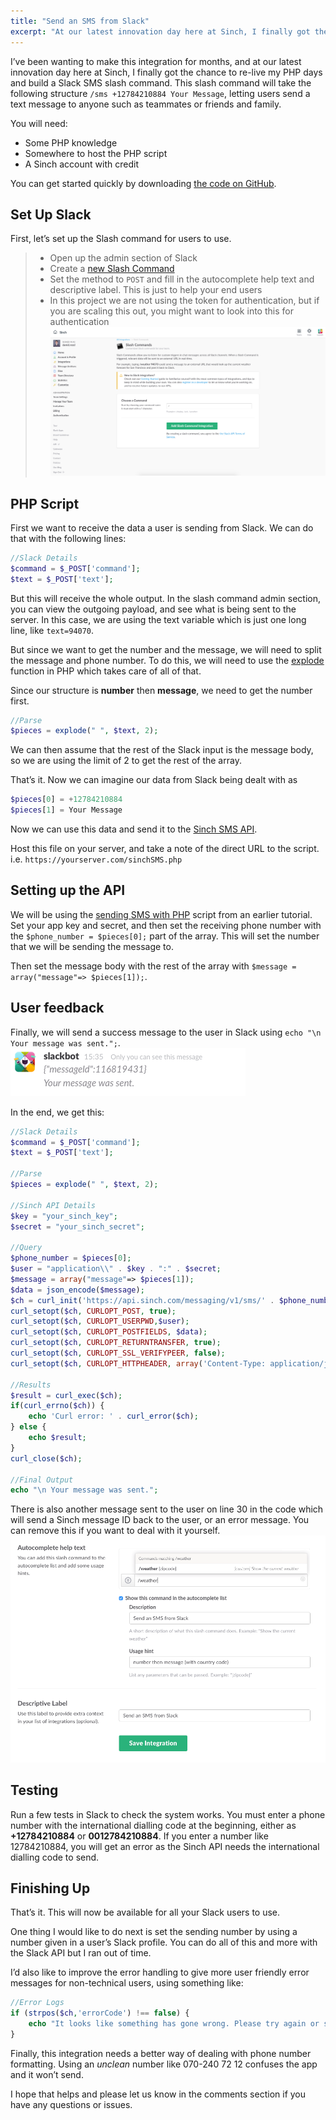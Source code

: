 ```yaml
---
title: "Send an SMS from Slack"
excerpt: "At our latest innovation day here at Sinch, I finally got the chance to re-live my PHP days and build a Slack SMS slash command. Find out more information."
---
```

I’ve been wanting to make this integration for months, and at our latest innovation day here at Sinch, I finally got the chance to re-live my PHP days and build a Slack SMS slash command. This slash command will take the following structure `/sms +12784210884 Your Message`, letting users send a text message to anyone such as teammates or friends and family.

You will need:
  - Some PHP knowledge
  - Somewhere to host the PHP script
  - A Sinch account with credit

You can get started quickly by downloading [the code on GitHub](https://github.com/sinch/sinch-slack-sms/blob/master/sinchSMS.php).

## Set Up Slack

First, let’s set up the Slash command for users to use.

>   - Open up the admin section of Slack
>   - Create a [new Slash Command](https://sinch.slack.com/services/new)
>   - Set the method to `POST` and fill in the autocomplete help text and descriptive label. This is just to help your end users
>   - In this project we are not using the token for authentication, but if you are scaling this out, you might want to look into this for authentication
![slack-command.png](images/d544186-slack-command.png)

## PHP Script

First we want to receive the data a user is sending from Slack. We can do that with the following lines:

```php
//Slack Details
$command = $_POST['command'];
$text = $_POST['text'];
```

But this will receive the whole output. In the slash command admin section, you can view the outgoing payload, and see what is being sent to the server. In this case, we are using the text variable which is just one long line, like `text=94070`.

But since we want to get the number and the message, we will need to split the message and phone number. To do this, we will need to use the [explode](http://php.net/manual/en/function.explode.php) function in PHP which takes care of all of that.

Since our structure is **number** then **message**, we need to get the number first.

```php
//Parse
$pieces = explode(" ", $text, 2);
```

We can then assume that the rest of the Slack input is the message body, so we are using the limit of 2 to get the rest of the array.

That’s it. Now we can imagine our data from Slack being dealt with as

```php
$pieces[0] = +12784210884
$pieces[1] = Your Message
```

Now we can use this data and send it to the [Sinch SMS API](https://www.sinch.com/products/messaging/sms/).

Host this file on your server, and take a note of the direct URL to the script. i.e. `https://yourserver.com/sinchSMS.php`

## Setting up the API

We will be using the [sending SMS with PHP](doc:send-sms-in-php) script from an earlier tutorial. Set your app key and secret, and then set the receiving phone number with the `$phone_number = $pieces[0];` part of the array. This will set the number that we will be sending the message to.

Then set the message body with the rest of the array with `$message = array("message"=> $pieces[1]);`.

## User feedback

Finally, we will send a success message to the user in Slack using `echo "\n Your message was sent.";`.
![messageid.png](images/97b669f-messageid.png)

In the end, we get this:

```php
//Slack Details
$command = $_POST['command'];
$text = $_POST['text'];

//Parse
$pieces = explode(" ", $text, 2);

//Sinch API Details
$key = "your_sinch_key";
$secret = "your_sinch_secret";

//Query
$phone_number = $pieces[0];
$user = "application\\" . $key . ":" . $secret;
$message = array("message"=> $pieces[1]);
$data = json_encode($message);
$ch = curl_init('https://api.sinch.com/messaging/v1/sms/' . $phone_number);
curl_setopt($ch, CURLOPT_POST, true);
curl_setopt($ch, CURLOPT_USERPWD,$user);
curl_setopt($ch, CURLOPT_POSTFIELDS, $data);
curl_setopt($ch, CURLOPT_RETURNTRANSFER, true);
curl_setopt($ch, CURLOPT_SSL_VERIFYPEER, false);
curl_setopt($ch, CURLOPT_HTTPHEADER, array('Content-Type: application/json'));

//Results
$result = curl_exec($ch);
if(curl_errno($ch)) {
    echo 'Curl error: ' . curl_error($ch);
} else {
    echo $result;
}
curl_close($ch);

//Final Output
echo "\n Your message was sent.";
```

There is also another message sent to the user on line 30 in the code which will send a Sinch message ID back to the user, or an error message. You can remove this if you want to deal with it yourself.
![feedback.png](images/c6fb1db-feedback.png)

## Testing

Run a few tests in Slack to check the system works. You must enter a phone number with the international dialling code at the beginning, either as **+12784210884** or **0012784210884**. If you enter a number like 12784210884, you will get an error as the Sinch API needs the international dialling code to send.

## Finishing Up

That’s it. This will now be available for all your Slack users to use.

One thing I would like to do next is set the sending number by using a number given in a user’s Slack profile. You can do all of this and more with the Slack API but I ran out of time.

I’d also like to improve the error handling to give more user friendly error messages for non-technical users, using something like:

```php
//Error Logs
if (strpos($ch,'errorCode') !== false) {
    echo "It looks like something has gone wrong. Please try again or speak with your administrator.";
}
```

Finally, this integration needs a better way of dealing with phone number formatting. Using an *unclean* number like 070-240 72 12 confuses the app and it won’t send.

I hope that helps and please let us know in the comments section if you have any questions or issues.